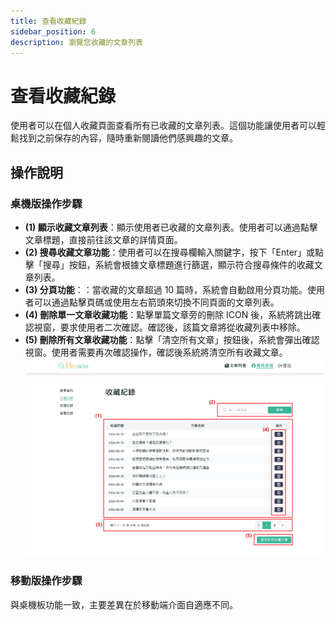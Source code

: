 ```yaml
---
title: 查看收藏紀錄
sidebar_position: 6
description: 瀏覽您收藏的文章列表
---
```


# 查看收藏紀錄

使用者可以在個人收藏頁面查看所有已收藏的文章列表。這個功能讓使用者可以輕鬆找到之前保存的內容，隨時重新閱讀他們感興趣的文章。

## 操作說明

### 桌機版操作步驟

- **(1) 顯示收藏文章列表**：顯示使用者已收藏的文章列表。使用者可以通過點擊文章標題，直接前往該文章的詳情頁面。
- **(2) 搜尋收藏文章功能**：使用者可以在搜尋欄輸入關鍵字，按下「Enter」或點擊「搜尋」按鈕，系統會根據文章標題進行篩選，顯示符合搜尋條件的收藏文章列表。
- **(3) 分頁功能**：：當收藏的文章超過 10 篇時，系統會自動啟用分頁功能。使用者可以通過點擊頁碼或使用左右箭頭來切換不同頁面的文章列表。
- **(4) 刪除單一文章收藏功能**：點擊單篇文章旁的刪除 ICON 後，系統將跳出確認視窗，要求使用者二次確認。確認後，該篇文章將從收藏列表中移除。
- **(5) 刪除所有文章收藏功能**：點擊「清空所有文章」按鈕後，系統會彈出確認視窗。使用者需要再次確認操作，確認後系統將清空所有收藏文章。
  ![查看收藏紀錄](./img/member-bookmark-history.png)

### 移動版操作步驟

與桌機板功能一致，主要差異在於移動端介面自適應不同。
